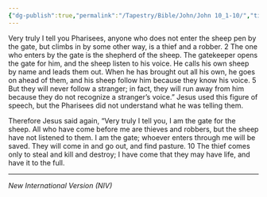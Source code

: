 ```yaml
---
{"dg-publish":true,"permalink":"/Tapestry/Bible/John/John 10_1-10/","title":"John 10:1–10","hide":true,"tags":["bible-verse","bible-verse"],"dgHomeLink":true,"dgShowLocalGraph":true,"dgEnableSearch":true}
---
```


Very truly I tell you Pharisees, anyone who does not enter the sheep pen by the gate, but climbs in by some other way, is a thief and a robber. 2 The one who enters by the gate is the shepherd of the sheep.  The gatekeeper opens the gate for him, and the sheep listen to his voice. He calls his own sheep by name and leads them out.  When he has brought out all his own, he goes on ahead of them, and his sheep follow him because they know his voice. 5 But they will never follow a stranger; in fact, they will run away from him because they do not recognize a stranger’s voice.” Jesus used this figure of speech, but the Pharisees did not understand what he was telling them.

Therefore Jesus said again, “Very truly I tell you, I am the gate for the sheep.  All who have come before me are thieves and robbers, but the sheep have not listened to them. I am the gate; whoever enters through me will be saved. They will come in and go out, and find pasture. 10 The thief comes only to steal and kill and destroy; I have come that they may have life, and have it to the full.



---
*New International Version (NIV)*